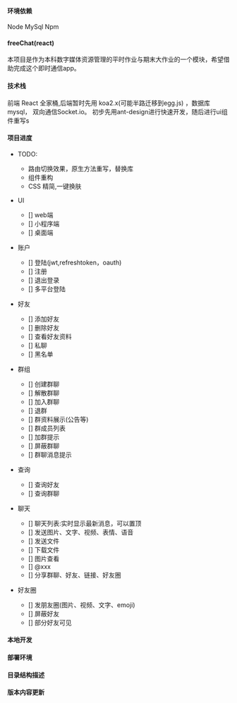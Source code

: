#### 环境依赖
Node
MySql
Npm

#### freeChat(react)

本项目是作为本科数字媒体资源管理的平时作业与期末大作业的一个模块，希望借助完成这个即时通信app。

#### 技术栈
前端 React 全家桶,后端暂时先用 koa2.x(可能半路迁移到egg.js) ，数据库mysql， 双向通信Socket.io。
初步先用ant-design进行快速开发，随后进行ui组件重写s

#### 项目进度
- TODO:
  - 路由切换效果，原生方法重写，替换库
  - 组件重构
  - CSS 精简,一键换肤
- UI
  - [] web端
  - [] 小程序端
  - [] 桌面端

- 账户
  - [] 登陆(jwt,refreshtoken，oauth) 
  - [] 注册
  - [] 退出登录
  - [] 多平台登陆

- 好友
  - [] 添加好友
  - [] 删除好友
  - [] 查看好友资料
  - [] 私聊
  - [] 黑名单

- 群组
  - [] 创建群聊
  - [] 解散群聊
  - [] 加入群聊
  - [] 退群
  - [] 群资料展示(公告等)
  - [] 群成员列表
  - [] 加群提示
  - [] 屏蔽群聊
  - [] 群聊消息提示
- 查询
  - [] 查询好友
  - [] 查询群聊

- 聊天
  - [] 聊天列表:实时显示最新消息，可以置顶
  - [] 发送图片、文字、视频、表情、语音
  - [] 发送文件
  - [] 下载文件
  - [] 图片查看
  - [] @xxx
  - [] 分享群聊、好友、链接、好友圈

- 好友圈
  - [] 发朋友圈(图片、视频、文字、emoji)
  - [] 屏蔽好友
  - [] 部分好友可见


#### 本地开发


#### 部署环境

#### 目录结构描述

#### 版本内容更新

